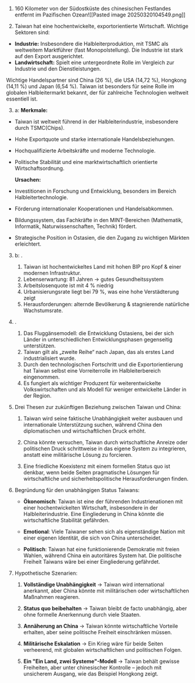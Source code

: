 1. 160 Kilometer von der Südostküste des chinesischen Festlandes entfernt im Pazifischen Ozean![[Pasted image 20250320104549.png]]


2. Taiwan hat eine hochentwickelte, exportorientierte Wirtschaft. Wichtige Sektoren sind:

- **Industrie:** Insbesondere die Halbleiterproduktion, mit TSMC als weltweitem Marktführer (fast Monopolstellung). Die Industrie ist stark auf den Export ausgerichtet.
- **Landwirtschaft:** Spielt eine untergeordnete Rolle im Vergleich zur Industrie und den Dienstleistungen.

Wichtige Handelspartner sind China (26 %), die USA (14,72 %), Hongkong (14,11 %) und Japan (6,54 %). Taiwan ist besonders für seine Rolle im globalen Halbleitermarkt bekannt, der für zahlreiche Technologien weltweit essentiell ist.

3. a: **Merkmale:**

- Taiwan ist weltweit führend in der Halbleiterindustrie, insbesondere durch TSMC(Chips).
- Hohe Exportquote und starke internationale Handelsbeziehungen.
- Hochqualifizierte Arbeitskräfte und moderne Technologie.
- Politische Stabilität und eine marktwirtschaftlich orientierte Wirtschaftsordnung.

	**Ursachen:**

- Investitionen in Forschung und Entwicklung, besonders im Bereich Halbleitertechnologie.
- Förderung internationaler Kooperationen und Handelsabkommen.
- Bildungssystem, das Fachkräfte in den MINT-Bereichen (Mathematik, Informatik, Naturwissenschaften, Technik) fördert.
- Strategische Position in Ostasien, die den Zugang zu wichtigen Märkten erleichtert.


3. b: .
	1. Taiwan ist hochentwickeltes Land mit hohen BIP pro Kopf & einer modernen Infrastruktur.
	2. Lebenserwartung: 81 Jahren -> gutes Gesundheitssystem
	3. Arbeitslosenquote ist mit 4 % niedrig
	4. Urbanisierungsrate liegt bei 79 %, was eine hohe Verstädterung zeigt
	5. Herausforderungen: alternde Bevölkerung & stagnierende natürliche Wachstumsrate.


4. .
	1. Das Fluggänsemodell: die Entwicklung Ostasiens, bei der sich Länder in unterschiedlichen Entwicklungsphasen gegenseitig unterstützen.
	2. Taiwan gilt als „zweite Reihe“ nach Japan, das als erstes Land industrialisiert wurde.
	3. Durch den technologischen Fortschritt und die Exportorientierung hat Taiwan selbst eine Vorreiterrolle im Halbleiterbereich eingenommen.
	4. Es fungiert als wichtiger Produzent für weiterentwickelte Volkswirtschaften und als Modell für weniger entwickelte Länder in der Region.



5. Drei Thesen zur zukünftigen Beziehung zwischen Taiwan und China:
	1. Taiwan wird seine faktische Unabhängigkeit weiter ausbauen und internationale Unterstützung suchen, während China den diplomatischen und wirtschaftlichen Druck erhöht.
	    
	2. China könnte versuchen, Taiwan durch wirtschaftliche Anreize oder politischen Druck schrittweise in das eigene System zu integrieren, anstatt eine militärische Lösung zu forcieren.
	    
	3. Eine friedliche Koexistenz mit einem formellen Status quo ist denkbar, wenn beide Seiten pragmatische Lösungen für wirtschaftliche und sicherheitspolitische Herausforderungen finden.
    

6. Begründung für den unabhängigen Status Taiwans:
	- **Ökonomisch**: Taiwan ist eine der führenden Industrienationen mit einer hochentwickelten Wirtschaft, insbesondere in der Halbleiterindustrie. Eine Eingliederung in China könnte die wirtschaftliche Stabilität gefährden.
	    
	- **Emotional**: Viele Taiwaner sehen sich als eigenständige Nation mit einer eigenen Identität, die sich von China unterscheidet.
	    
	- **Politisch**: Taiwan hat eine funktionierende Demokratie mit freien Wahlen, während China ein autoritäres System hat. Die politische Freiheit Taiwans wäre bei einer Eingliederung gefährdet.
    

7. Hypothetische Szenarien:

	1. **Vollständige Unabhängigkeit** → Taiwan wird international anerkannt, aber China könnte mit militärischen oder wirtschaftlichen Maßnahmen reagieren.
	    
	2. **Status quo beibehalten** → Taiwan bleibt de facto unabhängig, aber ohne formelle Anerkennung durch viele Staaten.
	    
	3. **Annäherung an China** → Taiwan könnte wirtschaftliche Vorteile erhalten, aber seine politische Freiheit einschränken müssen.
	    
	4. **Militärische Eskalation** → Ein Krieg wäre für beide Seiten verheerend, mit globalen wirtschaftlichen und politischen Folgen.
	    
	5. **Ein "Ein Land, zwei Systeme"-Modell** → Taiwan behält gewisse Freiheiten, aber unter chinesischer Kontrolle – jedoch mit unsicherem Ausgang, wie das Beispiel Hongkong zeigt.